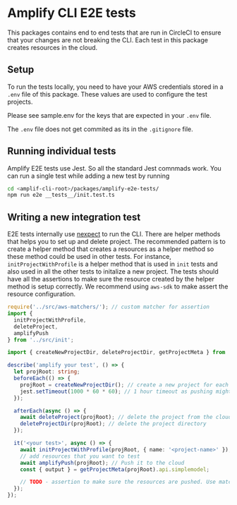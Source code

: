 # Amplify CLI E2E tests

This packages contains end to end tests that are run in CircleCI to ensure that your changes are not breaking the CLI. Each test in this package creates resources in the cloud.

## Setup
To run the tests locally, you need to have your AWS credentials stored in a `.env` file of this package. These values are used to configure the test projects.

Please see sample.env for the keys that are expected in your `.env` file.

The `.env` file does not get commited as its in the `.gitignore` file.

## Running individual tests
Amplify E2E tests use Jest. So all the standard Jest comnmads work. 
You can run a single test while adding a new test by running
```bash
cd <amplif-cli-root>/packages/amplify-e2e-tests/
npm run e2e __tests__/init.test.ts
```

## Writing a new integration test
E2E tests internally use [nexpect](https://www.npmjs.com/package/nexpect) to run the CLI. There are helper methods that helps you to set up and delete project. The recommended pattern is to create a helper method that creates a resources as a helper method so these method could be used in other tests. For instance, `initProjectWithProfile` is a helper method that is used in `init` tests and also used in all the other tests to initalize a new project. The tests should have all the assertions to make sure the resource created by the helper method is setup correctly. We recommend using `aws-sdk` to make assert the resource configuration.

```typescript
require('../src/aws-matchers/'); // custom matcher for assertion
import {
  initProjectWithProfile,
  deleteProject,
  amplifyPush
} from '../src/init';

import { createNewProjectDir, deleteProjectDir, getProjectMeta } from '../src/utils';

describe('amplify your test', () => {
  let projRoot: string;
  beforeEach(() => {
    projRoot = createNewProjectDir(); // create a new project for each test
    jest.setTimeout(1000 * 60 * 60); // 1 hour timeout as pushing might be slow
  });

  afterEach(async () => {
    await deleteProject(projRoot); // delete the project from the cloud
    deleteProjectDir(projRoot); // delete the project directory
  });

  it('<your test>', async () => {
    await initProjectWithProfile(projRoot, { name: '<project-name>' });
    // add resources that you want to test
    await amplifyPush(projRoot); // Push it to the cloud
    const { output } = getProjectMeta(projRoot).api.simplemodel;

    // TODO - assertion to make sure the resources are pushed. Use matcher
  });
});
```
